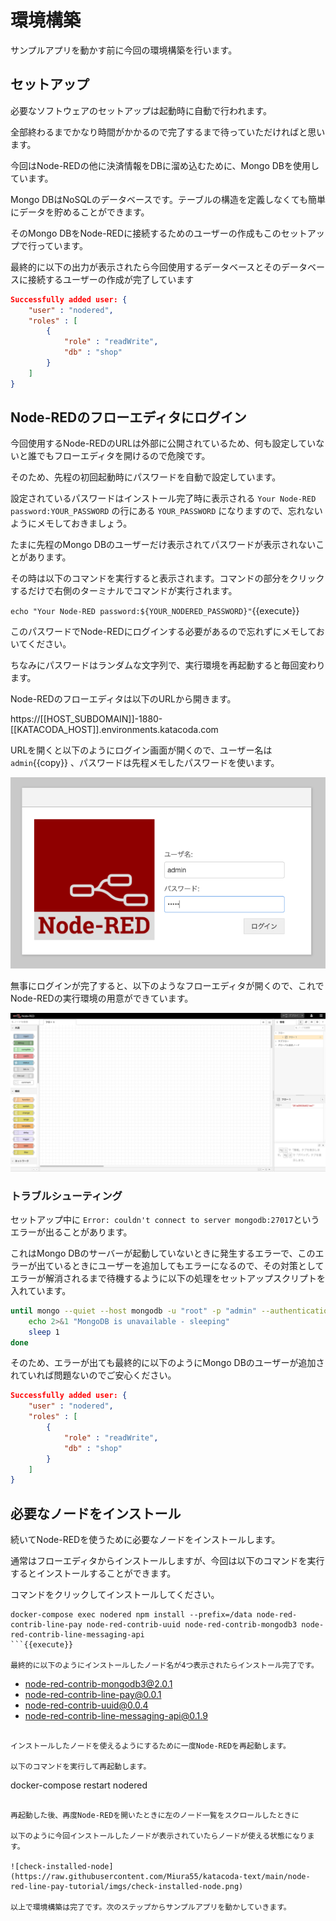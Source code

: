 # 環境構築
サンプルアプリを動かす前に今回の環境構築を行います。

## セットアップ
必要なソフトウェアのセットアップは起動時に自動で行われます。

全部終わるまでかなり時間がかかるので完了するまで待っていただければと思います。

今回はNode-REDの他に決済情報をDBに溜め込むために、Mongo DBを使用しています。

Mongo DBはNoSQLのデータベースです。テーブルの構造を定義しなくても簡単にデータを貯めることができます。

そのMongo DBをNode-REDに接続するためのユーザーの作成もこのセットアップで行っています。

最終的に以下の出力が表示されたら今回使用するデータベースとそのデータベースに接続するユーザーの作成が完了しています

```json
Successfully added user: {
    "user" : "nodered",
    "roles" : [
        {
            "role" : "readWrite",
            "db" : "shop"
        }
    ]
}
```

## Node-REDのフローエディタにログイン
今回使用するNode-REDのURLは外部に公開されているため、何も設定していないと誰でもフローエディタを開けるので危険です。

そのため、先程の初回起動時にパスワードを自動で設定しています。

設定されているパスワードはインストール完了時に表示される `Your Node-RED password:YOUR_PASSWORD` の行にある `YOUR_PASSWORD` になりますので、忘れないようにメモしておきましょう。

たまに先程のMongo DBのユーザーだけ表示されてパスワードが表示されないことがあります。

その時は以下のコマンドを実行すると表示されます。コマンドの部分をクリックするだけで右側のターミナルでコマンドが実行されます。

`echo "Your Node-RED password:${YOUR_NODERED_PASSWORD}"`{{execute}}

このパスワードでNode-REDにログインする必要があるので忘れずにメモしておいてください。

ちなみにパスワードはランダムな文字列で、実行環境を再起動すると毎回変わります。

Node-REDのフローエディタは以下のURLから開きます。

https://[[HOST_SUBDOMAIN]]-1880-[[KATACODA_HOST]].environments.katacoda.com

URLを開くと以下のようにログイン画面が開くので、ユーザー名は `admin`{{copy}} 、パスワードは先程メモしたパスワードを使います。

![login](https://raw.githubusercontent.com/Miura55/katacoda-text/main/node-red-line-pay-tutorial/imgs/node-red-login.png)

無事にログインが完了すると、以下のようなフローエディタが開くので、これでNode-REDの実行環境の用意ができています。

![node-red-editor](https://raw.githubusercontent.com/Miura55/katacoda-text/main/node-red-line-pay-tutorial/imgs/node-red-editor.png)

### トラブルシューティング
セットアップ中に `Error: couldn't connect to server mongodb:27017`というエラーが出ることがあります。

これはMongo DBのサーバーが起動していないときに発生するエラーで、このエラーが出ているときにユーザーを追加してもエラーになるので、その対策としてエラーが解消されるまで待機するように以下の処理をセットアップスクリプトを入れています。

```sh
until mongo --quiet --host mongodb -u "root" -p "admin" --authenticationDatabase 'admin' --eval "db.getMongo()"; do
	echo 2>&1 "MongoDB is unavailable - sleeping"
	sleep 1
done
```
そのため、エラーが出ても最終的に以下のようにMongo DBのユーザーが追加されていれば問題ないのでご安心ください。

```json
Successfully added user: {
    "user" : "nodered",
    "roles" : [
        {
            "role" : "readWrite",
            "db" : "shop"
        }
    ]
}
```

## 必要なノードをインストール
続いてNode-REDを使うために必要なノードをインストールします。

通常はフローエディタからインストールしますが、今回は以下のコマンドを実行するとインストールすることができます。

コマンドをクリックしてインストールしてください。

```
docker-compose exec nodered npm install --prefix=/data node-red-contrib-line-pay node-red-contrib-uuid node-red-contrib-mongodb3 node-red-contrib-line-messaging-api
```{{execute}}

最終的に以下のようにインストールしたノード名が4つ表示されたらインストール完了です。

```
+ node-red-contrib-mongodb3@2.0.1
+ node-red-contrib-line-pay@0.0.1
+ node-red-contrib-uuid@0.0.4
+ node-red-contrib-line-messaging-api@0.1.9
```

インストールしたノードを使えるようにするために一度Node-REDを再起動します。

以下のコマンドを実行して再起動します。

```
docker-compose restart nodered
```{{execute}}

再起動した後、再度Node-REDを開いたときに左のノード一覧をスクロールしたときに

以下のように今回インストールしたノードが表示されていたらノードが使える状態になります。

![check-installed-node](https://raw.githubusercontent.com/Miura55/katacoda-text/main/node-red-line-pay-tutorial/imgs/check-installed-node.png)

以上で環境構築は完了です。次のステップからサンプルアプリを動かしていきます。
